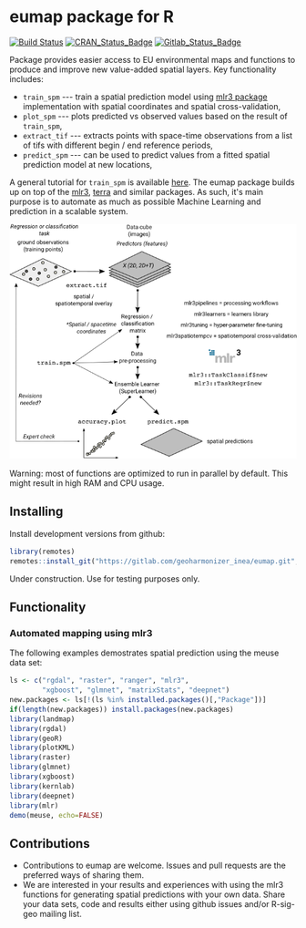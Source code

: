 # eumap package for R

[![Build Status](https://travis-ci.org/OpenGeoHub/eumap.svg?branch=master)](https://travis-ci.org/OpenGeoHub/eumap)
[![CRAN_Status_Badge](http://www.r-pkg.org/badges/version/eumap)](https://cran.r-project.org/package=eumap)
[![Gitlab_Status_Badge](https://img.shields.io/badge/Github-0.0--1-blue.svg)](https://gitlab.com/geoharmonizer_inea/eumap)

Package provides easier access to EU environmental maps and functions to produce and improve new value-added spatial layers. Key functionality includes:

* `train_spm` --- train a spatial prediction model using [mlr3 package](https://mlr3.mlr-org.com/) implementation with spatial coordinates and spatial cross-validation,
* `plot_spm` --- plots predicted vs observed values based on the result of `train_spm`,
* `extract_tif` --- extracts points with space-time observations from a list of tifs with different begin / end reference periods,
* `predict_spm` --- can be used to predict values from a fitted spatial prediction model at new locations,

A general tutorial for `train_spm` is available [here](https://gitlab.com/geoharmonizer_inea/eumap/-/tree/master/demo/spm-tutorial). The eumap package builds up on top of the [mlr3](https://mlr3.mlr-org.com/), [terra](https://github.com/rspatial/terra) and similar packages. As such, it's main purpose is to automate as much as possible Machine Learning and prediction in a scalable system.

<img src="../img/spm_general_workflow.png" alt="General workflow eumap package" width="550"/>

Warning: most of functions are optimized to run in parallel by default. This might result in high RAM and CPU usage.

## Installing

Install development versions from github:

```r
library(remotes)
remotes::install_git("https://gitlab.com/geoharmonizer_inea/eumap.git", subdir = 'R-package')
```

Under construction. Use for testing purposes only.

## Functionality

### Automated mapping using mlr3

The following examples demostrates spatial prediction using the meuse data set:

```r
ls <- c("rgdal", "raster", "ranger", "mlr3", 
        "xgboost", "glmnet", "matrixStats", "deepnet")
new.packages <- ls[!(ls %in% installed.packages()[,"Package"])]
if(length(new.packages)) install.packages(new.packages)
library(landmap)
library(rgdal)
library(geoR)
library(plotKML)
library(raster)
library(glmnet)
library(xgboost)
library(kernlab)
library(deepnet)
library(mlr)
demo(meuse, echo=FALSE)
```

## Contributions

* Contributions to eumap are welcome. Issues and pull requests are the preferred ways of sharing them.
* We are interested in your results and experiences with using the mlr3 functions 
  for generating spatial predictions with your own data. Share your data sets, 
  code and results either using github issues and/or R-sig-geo mailing list.
